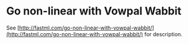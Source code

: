 Go non-linear with Vowpal Wabbit
================================

See [http://fastml.com/go-non-linear-with-vowpal-wabbit/](http://fastml.com/go-non-linear-with-vowpal-wabbit/) for description.

	